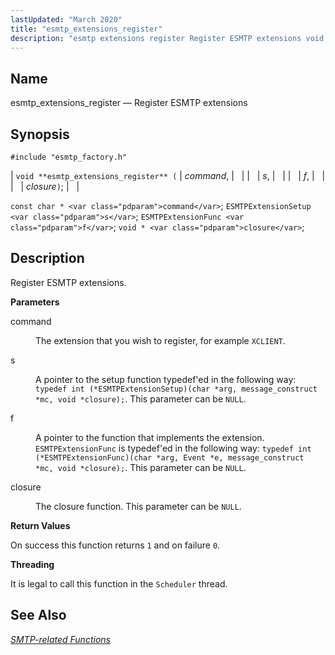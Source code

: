 ```yaml
---
lastUpdated: "March 2020"
title: "esmtp_extensions_register"
description: "esmtp extensions register Register ESMTP extensions void esmtp extensions register command s f closure const char command ESMTP Extension Setup s ESMTP Extension Func f void closure Register ESMTP extensions command The extension that you wish to register for example XCLIENT s A pointer to the setup function typedef ed..."
---
```


<a name="apis.esmtp_extensions_register"></a> 
## Name

esmtp_extensions_register — Register ESMTP extensions

## Synopsis

`#include "esmtp_factory.h"`

| `void **esmtp_extensions_register** (` | <var class="pdparam">command</var>, |   |
|   | <var class="pdparam">s</var>, |   |
|   | <var class="pdparam">f</var>, |   |
|   | <var class="pdparam">closure</var>`)`; |   |

`const char * <var class="pdparam">command</var>`;
`ESMTPExtensionSetup <var class="pdparam">s</var>`;
`ESMTPExtensionFunc <var class="pdparam">f</var>`;
`void * <var class="pdparam">closure</var>`;<a name="idp61675888"></a> 
## Description

Register ESMTP extensions.

**<a name="idp61677088"></a> Parameters**

<dl class="variablelist">

<dt>command</dt>

<dd>

The extension that you wish to register, for example `XCLIENT`.

</dd>

<dt>s</dt>

<dd>

A pointer to the setup function typedef'ed in the following way: `typedef int (*ESMTPExtensionSetup)(char *arg, message_construct *mc, void *closure);`. This parameter can be `NULL`.

</dd>

<dt>f</dt>

<dd>

A pointer to the function that implements the extension. `ESMTPExtensionFunc` is typedef'ed in the following way: `typedef int (*ESMTPExtensionFunc)(char *arg, Event *e, message_construct *mc, void *closure);`. This parameter can be `NULL`.

</dd>

<dt>closure</dt>

<dd>

The closure function. This parameter can be `NULL`.

</dd>

</dl>

**<a name="idp61688816"></a> Return Values**

On success this function returns `1` and on failure `0`.

**<a name="idp61690640"></a> Threading**

It is legal to call this function in the `Scheduler` thread.

<a name="idp61692496"></a> 
## See Also

[*SMTP-related Functions*](/momentum/3/3-api/smtp)